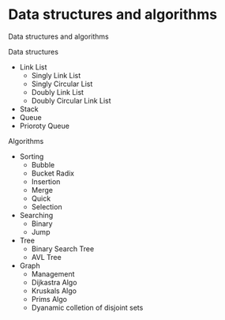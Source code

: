 # Data structures and algorithms
 Data structures and algorithms
 
 
Data structures
   - Link List
       - Singly Link List
       - Singly Circular List
       - Doubly Link List
       - Doubly Circular Link List
   - Stack
   - Queue
   - Prioroty Queue
   
 Algorithms
   - Sorting
      - Bubble
      - Bucket Radix
      - Insertion
      - Merge
      - Quick
      - Selection
   - Searching
     - Binary
     - Jump
   - Tree
     - Binary Search Tree
     - AVL Tree
   - Graph
     - Management
     - Dijkastra Algo
     - Kruskals Algo
     - Prims Algo
     - Dyanamic colletion of disjoint sets
    
       
      
   
   
